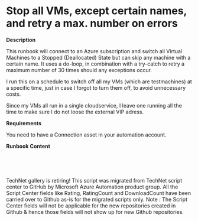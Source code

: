 ﻿Stop all VMs, except certain names, and retry a max. number on errors
=====================================================================

            

**Description**


This runbook will connect to an Azure subscription and switch all Virtual Machines to a Stopped (Deallocated) State but can skip any machine with a certain name. It uses a do-loop, in combination with a try-catch to retry a maximum number of 30 times should
 any exceptions occur.


I run this on a schedule to switch off all my VMs (which are testmachines) at a specific time, just in case I forgot to turn them off, to avoid unnecessary costs.


Since my VMs all run in a single cloudservice, I leave one running all the time to make sure I do not loose the external VIP adress.


**Requirements**


You need to have a Connection asset in your automation account. 


**Runbook Content**


 

 

        
    
TechNet gallery is retiring! This script was migrated from TechNet script center to GitHub by Microsoft Azure Automation product group. All the Script Center fields like Rating, RatingCount and DownloadCount have been carried over to Github as-is for the migrated scripts only. Note : The Script Center fields will not be applicable for the new repositories created in Github & hence those fields will not show up for new Github repositories.
